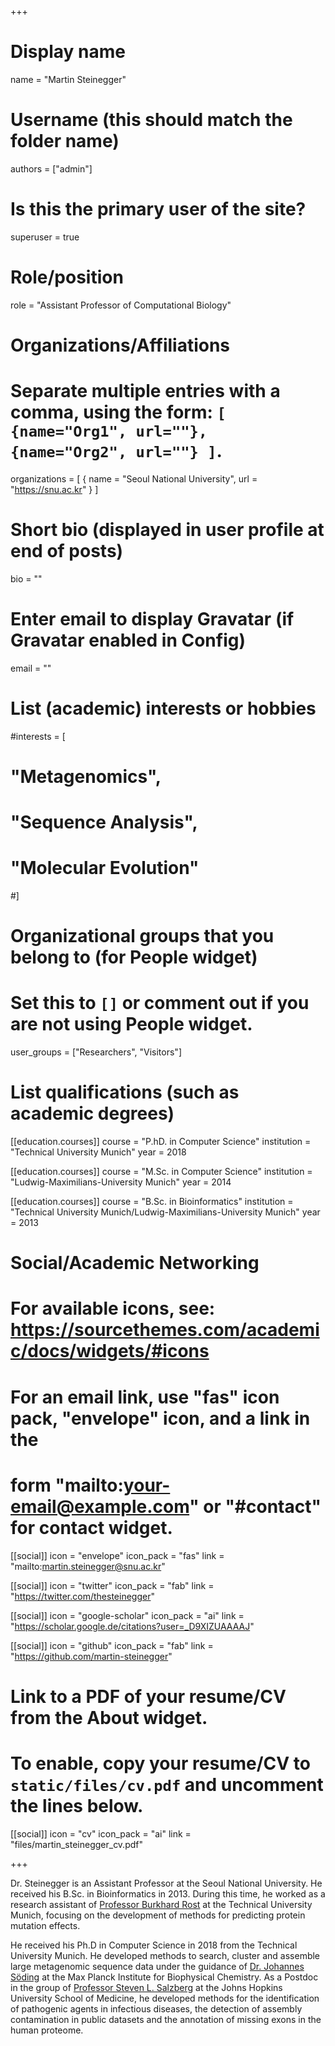 +++

# Display name
name = "Martin Steinegger"

# Username (this should match the folder name)
authors = ["admin"]

# Is this the primary user of the site?
superuser = true

# Role/position
role = "Assistant Professor of Computational Biology"

# Organizations/Affiliations
#   Separate multiple entries with a comma, using the form: `[ {name="Org1", url=""}, {name="Org2", url=""} ]`.
organizations = [ { name = "Seoul National University", url = "https://snu.ac.kr" } ]

# Short bio (displayed in user profile at end of posts)
bio = ""

# Enter email to display Gravatar (if Gravatar enabled in Config)
email = ""

# List (academic) interests or hobbies
#interests = [
#  "Metagenomics",
#  "Sequence Analysis",
#  "Molecular Evolution"
#]

# Organizational groups that you belong to (for People widget)
#   Set this to `[]` or comment out if you are not using People widget.
user_groups = ["Researchers", "Visitors"]

# List qualifications (such as academic degrees)
[[education.courses]]
  course = "P.hD. in Computer Science"
  institution = "Technical University Munich"
  year = 2018
  
[[education.courses]]
  course = "M.Sc. in Computer Science"
  institution = "Ludwig-Maximilians-University Munich"
  year = 2014

[[education.courses]]
  course = "B.Sc. in Bioinformatics"
  institution = "Technical University Munich/Ludwig-Maximilians-University Munich"
  year = 2013



# Social/Academic Networking
# For available icons, see: https://sourcethemes.com/academic/docs/widgets/#icons
#   For an email link, use "fas" icon pack, "envelope" icon, and a link in the
#   form "mailto:your-email@example.com" or "#contact" for contact widget.

[[social]]
  icon = "envelope"
  icon_pack = "fas"
  link = "mailto:martin.steinegger@snu.ac.kr"
  
[[social]]
  icon = "twitter"
  icon_pack = "fab"
  link = "https://twitter.com/thesteinegger"

[[social]]
  icon = "google-scholar"
  icon_pack = "ai"
  link = "https://scholar.google.de/citations?user=_D9XIZUAAAAJ"

[[social]]
  icon = "github"
  icon_pack = "fab"
  link = "https://github.com/martin-steinegger"

# Link to a PDF of your resume/CV from the About widget.
# To enable, copy your resume/CV to `static/files/cv.pdf` and uncomment the lines below.
[[social]]
  icon = "cv"
  icon_pack = "ai"
  link = "files/martin_steinegger_cv.pdf"

+++

Dr. Steinegger is an Assistant Professor at the Seoul National University. He received his B.Sc. in Bioinformatics in 2013. During this time, he worked as a research assistant of [Professor Burkhard Rost](https://www.rostlab.org) at the Technical University Munich, focusing on the development of methods for predicting protein mutation effects. 

He received his Ph.D in Computer Science in 2018 from the Technical University Munich. He developed methods to search, cluster and assemble large metagenomic sequence data under the guidance of [Dr. Johannes Söding](https://www.mpibpc.mpg.de/soeding) at the Max Planck Institute for Biophysical Chemistry. As a Postdoc in the group of [Professor Steven L. Salzberg](https://salzberg-lab.org) at the Johns Hopkins University School of Medicine, he developed methods for the identification of pathogenic agents in infectious diseases, the detection of assembly contamination in public datasets and the annotation of missing exons in the human proteome.
